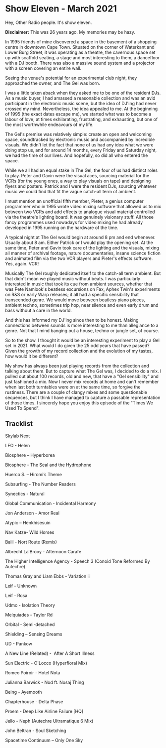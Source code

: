 # Show Eleven - March 2021

Hey, Other Radio people. It's show eleven.

**Disclaimer:** This was 26 years ago. My memories may be hazy.

In 1995 friends of mine discovered a space in the basement of a shopping centre in downtown Cape Town. Situated on the corner of Waterkant and Lower Burg Street, it was operating as a theatre, the cavernous space set up with scaffold seating, a stage and most interesting to them, a dancefloor with a DJ booth. There was also a massive sound system and a projector with a screen covering an entire wall.

Seeing the venue's potential for an experimental club night, they approached the owner, and The Gel was born.

I was a little taken aback when they asked me to be one of the resident DJs. As a music buyer, I had amassed a reasonable collection and was an avid participant in the electronic music scene, but the idea of DJ'ing had never crossed my mind. Nevertheless, the idea appealed to me. At the beginning of 1995 (the exact dates escape me), we started what was to become a labour of love; at times exhilarating, frustrating, and exhausting, but one of the most worthwhile endeavours of my life.

The Gel's premise was relatively simple: create an open and welcoming space, soundtracked by electronic music and accompanied by incredible visuals. We didn't let the fact that none of us had any idea what we were doing stop us, and for around 14 months, every Friday and Saturday night, we had the time of our lives. And hopefully, so did all who entered the space.

While we all had an equal stake in The Gel, the four of us had distinct roles to play. Peter and Gavin were the visual aces, sourcing material for the VCRs (for the young ones, a way to play visuals on tape) and designing flyers and posters. Patrick and I were the resident DJs, sourcing whatever music we could find that fit the vague catch-all term of ambient.

I must mention an unofficial fifth member, Pieter, a genius computer programmer who in 1995 wrote video mixing software that allowed us to mix between two VCRs and add effects to analogue visual material controlled via the theatre's lighting board. It was genuinely visionary stuff. All those fancy programmes used nowadays for video mixing he had already developed in 1995 running on the hardware of the time.

A typical night at The Gel would begin at around 8 pm and end whenever. Usually about 8 am.  Either Patrick or I  would play the opening set. At the same time, Peter and Gavin took care of the lighting and the visuals, mixing all manner of archival footage, nature documentaries, insane science fiction and animated film via the two VCR players and Pieter's effects software. Yes, again. VCR!

Musically The Gel roughly dedicated itself to the catch-all term ambient. But that didn't mean we played music without beats. I was particularly interested in music that took its cue from ambient sources, whether that was Pete Namlook's beatless excursions on Fax, Aphex Twin's experiments on R&S or early Warp releases; it all had a specific sensibility that transcended genre. We would move between beatless piano pieces, ambient techno, sometimes trip hop, near silence and even early drum and bass without a care in the world.

And this has informed my DJ'ing since then to be honest. Making connections between sounds is more interesting to me than allegiance to a genre. Not that I mind banging out a house, techno or jungle set, of course.

So to the show. I thought it would be an interesting experiment to play a Gel set in 2021. What would I do given the 25 odd years that have passed? Given the growth of my record collection and the evolution of my tastes, how would it be different?

My show has always been just playing records from the collection and talking about them. But to capture what The Gel was, I decided to do a mix. I pulled out about 100 records, old and new, that have a "Gel sensibility" and just fashioned a mix. Now I never mix records at home and can't remember when last both turntables were on at the same time, so forgive the rustiness. There are a couple of clangy mixes and some questionable sequences, but I think I have managed to capture a passable representation of those times.  I sincerely hope you enjoy this episode of the "Times We Used To Spend".

## Tracklist

Skylab Next

LFO - Helen

Biosphere ‎– Hyperborea

Biosphere - The Seal and the Hydrophone

Huerco S. ‎– Hiromi’s Theme

Subsurfing - The Number Readers

Synectics - Natural

Global Communication - Incidental Harmony

Jon Anderson - Amor Real

Atypic ‎– Henkhisesuin

Nav Katze- Wild Horses

Balil - Nort Route (Remix)

Albrecht La’Brooy - Afternoon Carafe

The Higher Intelligence Agency - Speech 3 (Conoid Tone Reformed By Autechre)

Thomas Gray and Liam Ebbs - Variation ii

Leif - Unknown

Leif - Rosa

Udmo - Isolation Theory

Melquiades - Taylor Rd

Orbital - Semi-detached

Shielding ‎– Sensing Dreams

UD - Pankow

A New Line (Related) -  After A Short Illness

Sun Electric - O'Locco (Hyperfloral Mix)

Romeo Poiroir - Hotel Nota

Julianna Barwick - Nod ft. Nosaj Thing

Being - Ayemooth

Chapterhouse - Delta Phase

Proem - Deep Like Airline Failure [HQ]

Jello - Neph (Autechre Ultramatique 6 Mix)

John Beltran - Soul Sketching

Spacetime Continuum ‎– Only One Sky